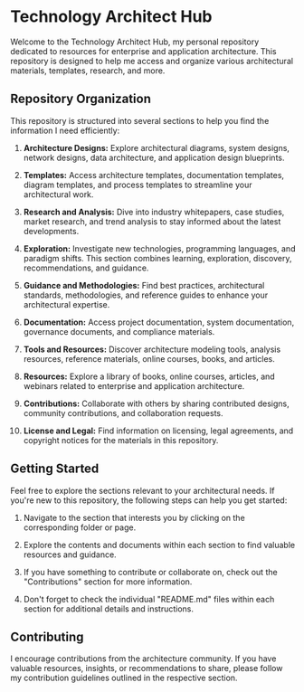 # Technology Architect Hub

Welcome to the Technology Architect Hub, my personal repository dedicated to resources for enterprise and application architecture. This repository is designed to help me access and organize various architectural materials, templates, research, and more.

## Repository Organization

This repository is structured into several sections to help you find the information I need efficiently:

1. **Architecture Designs:** Explore architectural diagrams, system designs, network designs, data architecture, and application design blueprints.

2. **Templates:** Access architecture templates, documentation templates, diagram templates, and process templates to streamline your architectural work.

3. **Research and Analysis:** Dive into industry whitepapers, case studies, market research, and trend analysis to stay informed about the latest developments.

4. **Exploration:** Investigate new technologies, programming languages, and paradigm shifts. This section combines learning, exploration, discovery, recommendations, and guidance.

5. **Guidance and Methodologies:** Find best practices, architectural standards, methodologies, and reference guides to enhance your architectural expertise.

6. **Documentation:** Access project documentation, system documentation, governance documents, and compliance materials.

7. **Tools and Resources:** Discover architecture modeling tools, analysis resources, reference materials, online courses, books, and articles.

8. **Resources:** Explore a library of books, online courses, articles, and webinars related to enterprise and application architecture.

9. **Contributions:** Collaborate with others by sharing contributed designs, community contributions, and collaboration requests.

10. **License and Legal:** Find information on licensing, legal agreements, and copyright notices for the materials in this repository.

## Getting Started

Feel free to explore the sections relevant to your architectural needs. If you're new to this repository, the following steps can help you get started:

1. Navigate to the section that interests you by clicking on the corresponding folder or page.

2. Explore the contents and documents within each section to find valuable resources and guidance.

3. If you have something to contribute or collaborate on, check out the "Contributions" section for more information.

4. Don't forget to check the individual "README.md" files within each section for additional details and instructions.

## Contributing

I encourage contributions from the architecture community. If you have valuable resources, insights, or recommendations to share, please follow my contribution guidelines outlined in the respective section.
